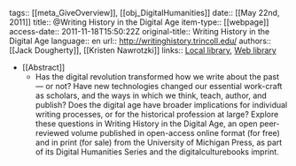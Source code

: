 tags:: [[meta_GiveOverview]], [[obj_DigitalHumanities]]
date:: [[May 22nd, 2011]]
title:: @Writing History in the Digital Age
item-type:: [[webpage]]
access-date:: 2011-11-18T15:50:22Z
original-title:: Writing History in the Digital Age
language:: en
url:: http://writinghistory.trincoll.edu/
authors:: [[Jack Dougherty]], [[Kristen Nawrotzki]]
links:: [Local library](zotero://select/groups/2386895/items/I55HTTJ7), [Web library](https://www.zotero.org/groups/2386895/items/I55HTTJ7)

- [[Abstract]]
	- Has the digital revolution transformed how we write about the past — or not? Have new technologies changed our essential work-craft as scholars, and the ways in which we think, teach, author, and publish? Does the digital age have broader implications for individual writing processes, or for the historical profession at large? Explore these questions in Writing History in the Digital Age, an open peer-reviewed volume published in open-access online format (for free) and in print (for sale) from the University of Michigan Press, as part of its Digital Humanities Series and the digitalculturebooks imprint.